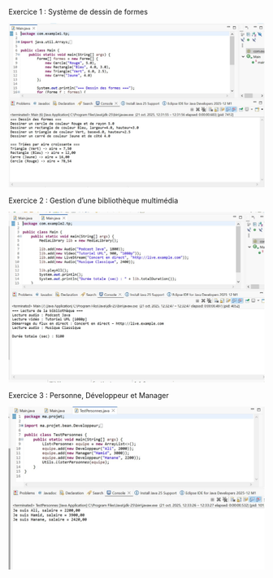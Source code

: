 Exercice 1 : Système de dessin de formes

![image alt](https://raw.githubusercontent.com/ASMALAOUY/tp6.java/498b86dc8c6c48c3db5956f6b66c9daae70bd443/Capture%20d%E2%80%99%C3%A9cran%202025-10-21%20123208.jpg)

Exercice 2 : Gestion d’une bibliothèque multimédia

![image alt](https://raw.githubusercontent.com/ASMALAOUY/tp6.java/498b86dc8c6c48c3db5956f6b66c9daae70bd443/Capture%20d%E2%80%99%C3%A9cran%202025-10-21%20123258.jpg)

Exercice 3 : Personne, Développeur et Manager

![image alt](https://raw.githubusercontent.com/ASMALAOUY/tp6.java/498b86dc8c6c48c3db5956f6b66c9daae70bd443/Capture%20d%E2%80%99%C3%A9cran%202025-10-21%20123343.jpg)
